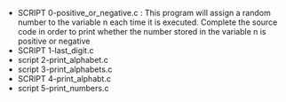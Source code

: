 - SCRIPT 0-positive_or_negative.c : This program will assign a random number to the variable n each time it is executed. Complete the source code in order to print whether the number stored in the variable n is positive or negative
- SCRIPT 1-last_digit.c
- script 2-print_alphabet.c
- script 3-print_alphabets.c
- SCRIPT 4-print_alphabt.c
- script 5-print_numbers.c
